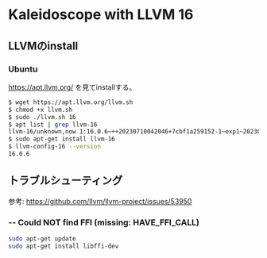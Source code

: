 # Kaleidoscope with LLVM 16

## LLVMのinstall

### Ubuntu
https://apt.llvm.org/ を見てinstallする。
```bash
$ wget https://apt.llvm.org/llvm.sh
$ chmod +x llvm.sh
$ sudo ./llvm.sh 16
$ apt list | grep llvm-16
llvm-16/unknown,now 1:16.0.6~++20230710042046+7cbf1a259152-1~exp1~20230710162136.105 amd64 [installed,automatic]
$ sudo apt-get install llvm-16
$ llvm-config-16 --version
16.0.6
```

## トラブルシューティング
参考: https://github.com/llvm/llvm-project/issues/53950
### -- Could NOT find FFI (missing: HAVE_FFI_CALL)
```bash
sudo apt-get update
sudo apt-get install libffi-dev
```
### 
